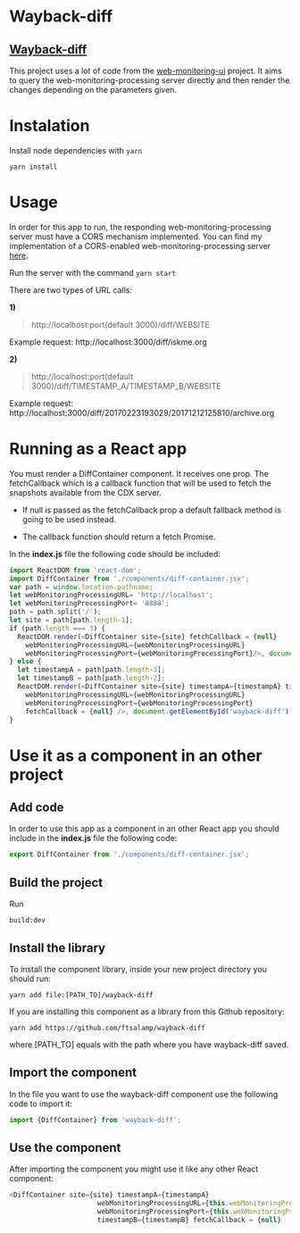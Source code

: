 # Wayback-diff

## **[Wayback-diff](https://github.com/ftsalamp/wayback-diff)**

This project uses a lot of code from the [web-monitoring-ui](https://github.com/edgi-govdata-archiving/web-monitoring-ui) project. It aims to query the web-monitoring-processing server directly and then render the changes depending on the parameters given.

# Instalation

Install node dependencies with `yarn`

`yarn install`

# Usage

In order for this app to run, the responding web-monitoring-processing server must have a CORS mechanism implemented.
You can find my implementation of a CORS-enabled web-monitoring-processing server [here](https://github.com/ftsalamp/web-monitoring-processing/tree/cors).

Run the server with the command `yarn start`

There are two types of URL calls:
 
**1)**
> http://localhost:port(default 3000)/diff/WEBSITE

Example request: http://localhost:3000/diff/iskme.org

**2)**
> http://localhost:port(default 3000)/diff/TIMESTAMP_A/TIMESTAMP_B/WEBSITE

Example request: http://localhost:3000/diff/20170223193029/20171212125810/archive.org

# Running as a React app
You must render a DiffContainer component. It receives one prop. The fetchCallback which is a callback function that will be used to fetch the snapshots available from the CDX server.

- If null is passed as the fetchCallback prop a default fallback method is going to be used instead.

- The callback function should return a fetch Promise.

In the **index.js** file the following code should be included:

```Javascript
import ReactDOM from 'react-dom';
import DiffContainer from './components/diff-container.jsx';
var path = window.location.pathname;
let webMonitoringProcessingURL= 'http://localhost';
let webMonitoringProcessingPort= '8888';
path = path.split('/');
let site = path[path.length-1];
if (path.length === 3) {
  ReactDOM.render(<DiffContainer site={site} fetchCallback = {null}
    webMonitoringProcessingURL={webMonitoringProcessingURL}
    webMonitoringProcessingPort={webMonitoringProcessingPort}/>, document.getElementById('wayback-diff'));
} else {
  let timestampA = path[path.length-3];
  let timestampB = path[path.length-2];
  ReactDOM.render(<DiffContainer site={site} timestampA={timestampA} timestampB={timestampB}
    webMonitoringProcessingURL={webMonitoringProcessingURL}
    webMonitoringProcessingPort={webMonitoringProcessingPort}
    fetchCallback = {null} />, document.getElementById('wayback-diff'));
}
```

# Use it as a component in an other project

## Add code

In order to use this app as a component in an other React app you should include in the **index.js** file the following code:

```Javascript
export DiffContainer from './components/diff-container.jsx';
```

## Build the project

Run

`build:dev`

## Install the library

To install the component library, inside your new project directory you should run:

```
yarn add file:[PATH_TO]/wayback-diff
```

If you are installing this component as a library from this Github repository:

```
yarn add https://github.com/ftsalamp/wayback-diff
```

where [PATH_TO] equals with the path where you have wayback-diff saved.

## Import the component

In the file you want to use the wayback-diff component use the following code to import it:

```Javascript
import {DiffContainer} from 'wayback-diff';
```

## Use the component

After importing the component you might use it like any other React component:

```Javascript
<DiffContainer site={site} timestampA={timestampA}
                      webMonitoringProcessingURL={this.webMonitoringProcessingURL}
                      webMonitoringProcessingPort={this.webMonitoringProcessingPort}
                      timestampB={timestampB} fetchCallback = {null}
```
